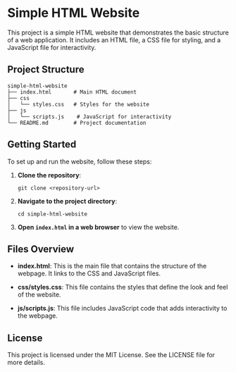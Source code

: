 # Simple HTML Website

This project is a simple HTML website that demonstrates the basic structure of a web application. It includes an HTML file, a CSS file for styling, and a JavaScript file for interactivity.

## Project Structure

```
simple-html-website
├── index.html       # Main HTML document
├── css
│   └── styles.css   # Styles for the website
├── js
│   └── scripts.js    # JavaScript for interactivity
└── README.md        # Project documentation
```

## Getting Started

To set up and run the website, follow these steps:

1. **Clone the repository**:
   ```
   git clone <repository-url>
   ```

2. **Navigate to the project directory**:
   ```
   cd simple-html-website
   ```

3. **Open `index.html` in a web browser** to view the website.

## Files Overview

- **index.html**: This is the main file that contains the structure of the webpage. It links to the CSS and JavaScript files.
  
- **css/styles.css**: This file contains the styles that define the look and feel of the website.

- **js/scripts.js**: This file includes JavaScript code that adds interactivity to the webpage.

## License

This project is licensed under the MIT License. See the LICENSE file for more details.